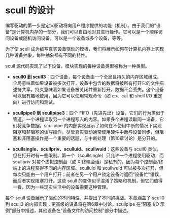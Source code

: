 # scull 的设计

编写驱动的第一步是定义驱动将向用户程序提供的功能（机制）。由于我们的“设备”是计算机内存的一部分，我们可以自由地对其进行操作。它可以是一个顺序访问设备或随机访问设备，可以是一个设备或多个设备，等等。

为了使 scull 成为编写真实设备驱动的模板，我们将展示如何在计算机内存上实现几种设备抽象，每种抽象都有不同的特性。

scull 源代码实现了以下设备。模块实现的每种设备类型被称为一种类型。

- **scull0 到 scull3**：四个设备，每个设备由一个全局且持久的内存区域组成。全局意味着如果设备被多次打开，设备中包含的数据将被所有打开它的文件描述符共享。持久意味着如果设备被关闭并重新打开，数据不会丢失。这个设备可以很有趣地使用，因为它可以使用常规命令（如 cp、cat 和 shell I/O 重定向）进行访问和测试。

- **scullpipe0 到 scullpipe3**：四个 FIFO（先进先出）设备，它们的行为类似于管道。一个进程读取另一个进程写入的内容。如果多个进程读取同一设备，它们将竞争数据。scullpipe 的内部实现展示了如何在不使用中断的情况下实现阻塞和非阻塞的读写操作。尽管真实驱动通常使用硬件中断与设备同步，但阻塞和非阻塞操作是一个重要的话题，与中断处理（第10章讨论）是分开的。

- **scullsingle、scullpriv、sculluid、scullwuid**：这些设备与 scull0 类似，但在打开时有一些限制。第一个（scullsingle）只允许一个进程使用驱动，而 scullpriv 对每个虚拟控制台（或 X 终端会话）是私有的，因为每个控制台/终端上的进程获得不同的内存区域。sculluid 和 scullwuid 可以被多次打开，但每次只能由一个用户打开；前者在另一个用户锁定设备时返回“设备忙”错误，而后者实现阻塞打开。这些 scull 的变体似乎混淆了策略和机制，但它们值得一看，因为一些现实生活中的设备需要这种管理。

每个 scull 设备展示了驱动的不同特性，并提出了不同的挑战。本章涵盖了 scull0 到 scull3 的内部实现；更高级的设备将在第6章中讨论。scullpipe 在“阻塞 I/O 示例”部分中描述，其他设备在“设备文件的访问控制”部分中描述。

